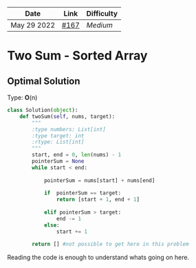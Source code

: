 | **Date**    | **Link**                                                             | Difficulty |
| ----------- | -------------------------------------------------------------------- | ---------- |
| May 29 2022 | [#167](https://leetcode.com/problems/two-sum-ii-input-array-is-sorted/) | *Medium*   | 

# Two Sum - Sorted Array
## Optimal Solution

Type: **O**(n)

```py
class Solution(object):
    def twoSum(self, nums, target):
        """
        :type numbers: List[int]
        :type target: int
        :rtype: List[int]
        """
        start, end = 0, len(nums) - 1
        pointerSum = None
        while start < end:
            
            pointerSum = nums[start] + nums[end]
            
            if  pointerSum == target:
                return [start + 1, end + 1]
            
            elif pointerSum > target:
                end -= 1
            else:
                start += 1
                
        return [] #not possible to get here in this problem
```

Reading the code is enough to understand whats going on here. 

